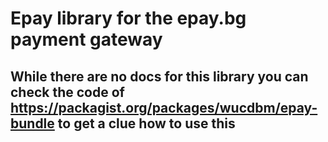# Epay library for the epay.bg payment gateway

## While there are no docs for this library you can check the code of https://packagist.org/packages/wucdbm/epay-bundle to get a clue how to use this
